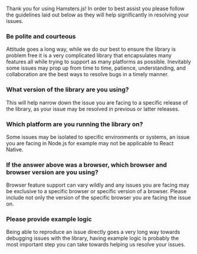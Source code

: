 Thank you for using Hamsters.js! In order to best assist you please follow the guidelines laid out below as they will help significantly in resolving your issues.

### Be polite and courteous 

Attitude goes a long way, while we do our best to ensure the library is problem free it is a very complicated library that encapsulates many features all while trying to support as many platforms as possible. Inevitably some issues may prop up from time to time, patience, understanding, and collaboration are the best ways to resolve bugs in a timely manner.

### What version of the library are you using?

This will help narrow down the issue you are facing to a specific release of the library, as your issue may be resolved in previous or latter releases.

### Which platform are you running the library on?

Some issues may be isolated to specific environments or systems, an issue you are facing in Node.js for example may not be applicable to React Native.

### If the answer above was a browser, which browser and browser version are you using?

Browser feature support can vary wildly and any issues you are facing may be exclusive to a specific browser or specific version of a browser. Please include not only the version of the specific browser you are facing the issue on.

### Please provide example logic

Being able to reproduce an issue directly goes a very long way towards debugging issues with the library, having example logic is probably the most important step you can take towards helping us resolve your issues.
